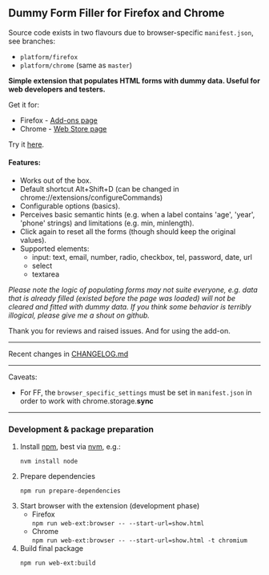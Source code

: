 Dummy Form Filler for Firefox and Chrome
----------------------------------------

Source code exists in two flavours due to browser-specific `manifest.json`, see branches:
- `platform/firefox`
- `platform/chrome` (same as `master`)

**Simple extension that populates HTML forms with dummy data.
Useful for web developers and testers.**

Get it for:
- Firefox - [Add-ons page](https://addons.mozilla.org/pl/firefox/addon/dummy-form-filler/)
- Chrome - [Web Store page](https://chrome.google.com/webstore/detail/dummy-form-filler/npghpiokpleaiakfmalkmhkcloahfnad)

Try it [here](https://rawgit.com/ptomaszek/dummy-form-filler/master/show.html).

#### Features:
- Works out of the box.
- Default shortcut Alt+Shift+D (can be changed in chrome://extensions/configureCommands)
- Configurable options (basics).
- Perceives basic semantic hints (e.g. when a label contains 'age', 'year', 'phone' strings) and limitations (e.g. min, minlength).
- Click again to reset all the forms (though should keep the original values).
- Supported elements:
  - input: text, email, number, radio, checkbox, tel, password, date, url
  - select
  - textarea

_Please note the logic of populating forms may not suite everyone, e.g. data that is already filled (existed before the page was loaded) will not be cleared and fitted with dummy data. If you think some behavior is terribly illogical, please give me a shout on github._

Thank you for reviews and raised issues. And for using the add-on.

-----
Recent changes in [CHANGELOG.md](CHANGELOG.md)

-----
Caveats:
- For FF, the `browser_specific_settings` must be set in `manifest.json` in order to work with chrome.storage.**sync**

-----
### Development & package preparation

1. Install [npm](https://www.npmjs.com/), best via [nvm](https://github.com/nvm-sh/nvm), e.g.:
   ```
   nvm install node
   ```
1. Prepare dependencies
    ```
    npm run prepare-dependencies
    ```
1. Start browser with the extension (development phase)
    - Firefox  
      `npm run web-ext:browser -- --start-url=show.html`
    - Chrome  
      `npm run web-ext:browser -- --start-url=show.html -t chromium`
1. Build final package
    ```
    npm run web-ext:build
    ```
